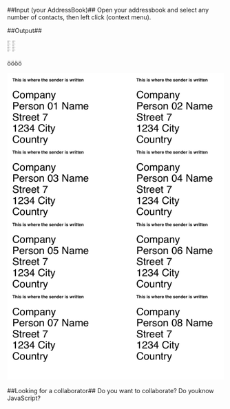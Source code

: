 ##Input (your AddressBook)##
Open your addressbook and select any number of contacts, then left click (context menu).




##Output##




<img src="_pic/Example_Big.png" alt="Drawing" style="width: 20px;"/>

öööö

![hihi](_pic/Example_Big.png?raw=true)


##Looking for a collaborator##
Do you want to collaborate?
Do youknow JavaScript?



